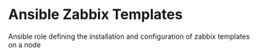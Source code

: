 # Ansible Zabbix Templates
Ansible role defining the installation and configuration of zabbix templates on a node
